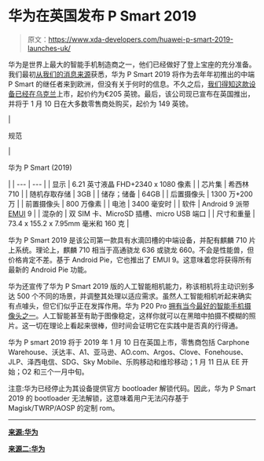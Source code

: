 # 华为在英国发布 P Smart 2019

> 原文：<https://www.xda-developers.com/huawei-p-smart-2019-launches-uk/>

华为是世界上最大的智能手机制造商之一，他们已经做好了登上宝座的充分准备。我们最初[从我们的消息来源](https://www.xda-developers.com/huawei-p-smart-2019-europe-kirin-710-price/)获悉，华为 P Smart 2019 将作为去年年初推出的中端 P Smart 的继任者来到欧洲，但没有关于何时的信息。不久之后，[我们得知这款设备已经在乌克兰](https://www.xda-developers.com/huawei-p-smart-2019-launches-ukraine/)上市，起价约为€205 英镑。最后，该公司现已宣布在英国推出，并将于 1 月 10 日在大多数零售商处购买，起价为 149 英镑。

| 

规范

 | 

华为 P Smart (2019)

 |
| --- | --- |
| 显示 | 6.21 英寸液晶 FHD+2340 x 1080 像素 |
| 芯片集 | 希西林 710 |
| 随机存取存储 | 3GB |
| 储存；储备 | 64GB |
| 后置摄像头 | 1300 万+200 万 |
| 前置摄像头 | 800 万像素 |
| 电池 | 3400 毫安时 |
| 软件 | Android 9 派带 [EMUI](https://www.xda-developers.com/tag/emui/) 9 |
| 混杂的 | 双 SIM 卡、MicroSD 插槽、micro USB 端口 |
| 尺寸和重量 | 73.4 x 155.2 x 7.95mm 毫米和 160 克 |

华为 P Smart 2019 是该公司第一款具有水滴凹槽的中端设备，并配有麒麟 710 片上系统。理论上，麒麟 710 相当于高通骁龙 636 或骁龙 660。不会是性能兽，但价格肯定不差。基于 Android Pie，它也推出了 EMUI 9。这意味着您将获得所有最新的 Android Pie 功能。

华为还宣传了华为 P Smart 2019 版的人工智能相机能力，称该相机将主动识别多达 500 个不同的场景，并调整其处理以适应需求。虽然人工智能相机听起来确实有点噱头，但它们似乎正在发挥作用。华为 P20 Pro [拥有当今最好的智能手机摄像头之一](https://www.xda-developers.com/huawei-p20-pro-review/)。人工智能甚至有助于图像稳定，这样你就可以在黑暗中拍摄不模糊的照片。这一切在理论上看起来很棒，但时间会证明它在实践中是否真的行得通。

华为 P smart 2019 将于 2019 年 1 月 10 日在英国上市，零售商包括 Carphone Warehouse、沃达丰、A1、亚马逊、AO.com、Argos、Clove、Fonehouse、JLP、泽西电信、SDG、Sky Mobile、乐购移动和维珍移动；1 月 11 日从 EE 开始；O2 和三个一月中旬。

注意:华为已经停止为其设备提供官方 bootloader 解锁代码。因此，华为 P Smart 2019 的 bootloader 无法解锁，这意味着用户无法闪存基于 Magisk/TWRP/AOSP 的定制 rom。

* * *

[**来源:华为**](https://consumer.huawei.com/uk/press/news/2018/huawei-launches-psmart-2019/)

[**来源二:华为**](https://consumer.huawei.com/uk/phones/p-smart-2019/)
